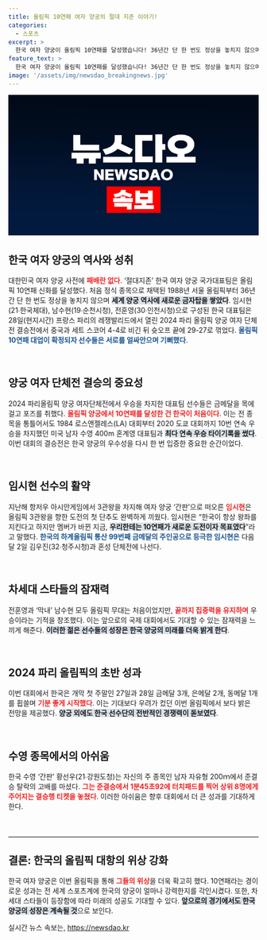```yaml
---
title: 올림픽 10연패 여자 양궁의 절대 지존 이야기!
categories:
  - 스포츠
excerpt: >
  한국 여자 양궁이 올림픽 10연패를 달성했습니다! 36년간 단 한 번도 정상을 놓치지 않으며 세계 양궁 역사에 새로운 이정표를 세운 이 팀은, 압도적인 실력으로 중국을 꺾고 금빛 기쁨을 맛보았습니다. 임시현의 환상적인 도전은 이제 시작입니다!
feature_text: >
  한국 여자 양궁이 올림픽 10연패를 달성했습니다! 36년간 단 한 번도 정상을 놓치지 않으며 세계 양궁 역사에 새로운 이정표를 세운 이 팀은, 압도적인 실력으로 중국을 꺾고 금빛 기쁨을 맛보았습니다. 임시현의 환상적인 도전은 이제 시작입니다!
image: '/assets/img/newsdao_breakingnews.jpg'
---
```


<p><img src="/assets/img/newsdao_breakingnews.jpg" alt="firstkoreanews 속보" /></p>

<h2 data-ke-size="size26">한국 여자 양궁의 역사와 성취</h2>

<p>대한민국 여자 양궁 사전에 <b><span style="color: #ee2323;">패배란 없다</span></b>. ‘절대지존’ 한국 여자 양궁 국가대표팀은 올림픽 10연패 신화를 달성했다. 처음 정식 종목으로 채택된 1988년 서울 올림픽부터 36년간 단 한 번도 정상을 놓치지 않으며 <b><span style="background-color: #21538527;">세계 양궁 역사에 새로운 금자탑을 쌓았다</span></b>. 임시현(21∙한국체대), 남수현(19∙순천시청), 전훈영(30∙인천시청)으로 구성된 한국 대표팀은 28일(현지시간) 프랑스 파리의 레쟁발리드에서 열린 2024 파리 올림픽 양궁 여자 단체전 결승전에서 중국과 세트 스코어 4-4로 비긴 뒤 슛오프 끝에 29-27로 꺾었다. <b><span style="color: #1a5490;">올림픽 10연패 대업이 확정되자 선수들은 서로를 얼싸안으며 기뻐했다</span></b>.</p>

<p data-ke-size="size16">&nbsp;</p>

<h2 data-ke-size="size26">양궁 여자 단체전 결승의 중요성</h2>

<p>2024 파리올림픽 양궁 여자단체전에서 우승을 차지한 대표팀 선수들은 금메달을 목에 걸고 포즈를 취했다. <b><span style="color: #ee2323;">올림픽 양궁에서 10연패를 달성한 건 한국이 처음이다</span></b>. 이는 전 종목을 통틀어서도 1984 로스앤젤레스(LA) 대회부터 2020 도쿄 대회까지 10번 연속 우승을 차지했던 미국 남자 수영 400m 혼계영 대표팀과 <b><span style="background-color: #21538527;">최다 연속 우승 타이기록을 썼다</span></b>. 이번 대회의 결승전은 한국 양궁의 우수성을 다시 한 번 입증한 중요한 순간이었다. </p>

<p data-ke-size="size16">&nbsp;</p>

<h2 data-ke-size="size26">임시현 선수의 활약</h2>

<p>지난해 항저우 아시안게임에서 3관왕을 차지해 여자 양궁 ‘간판’으로 떠오른 <b><span style="color: #ee2323;">임시현</span></b>은 올림픽 3관왕을 향한 도전의 첫 단추도 완벽하게 끼웠다. 임시현은 “한국이 항상 왕좌를 지킨다고 하지만 멤버가 바뀐 지금, <b><span style="background-color: #21538527;">우리한테는 10연패가 새로운 도전이자 목표였다</span></b>”라고 말했다. <b><span style="color: #1a5490;">한국의 하계올림픽 통산 99번째 금메달의 주인공으로 등극한 임시현은</span></b> 다음 달 2일 김우진(32∙청주시청)과 혼성 단체전에 나선다.</p>

<p data-ke-size="size16">&nbsp;</p>

<h2 data-ke-size="size26">차세대 스타들의 잠재력</h2>

<p>전훈영과 ‘막내’ 남수현 모두 올림픽 무대는 처음이었지만, <b><span style="color: #ee2323;">끝까지 집중력을 유지하며</span></b> 우승이라는 기적을 창조했다. 이는 앞으로의 국제 대회에서도 기대할 수 있는 잠재력을 느끼게 해준다. <b><span style="background-color: #21538527;">이러한 젊은 선수들의 성장은 한국 양궁의 미래를 더욱 밝게 한다</span></b>.</p>

<p data-ke-size="size16">&nbsp;</p>

<h2 data-ke-size="size26">2024 파리 올림픽의 초반 성과</h2>

<p>이번 대회에서 한국은 개막 첫 주말인 27일과 28일 금메달 3개, 은메달 2개, 동메달 1개를 휩쓸며 <b><span style="color: #ee2323;">기분 좋게 시작했다</span></b>. 이는 기대보다 우려가 컸던 이번 올림픽에서 보다 밝은 전망을 제공했다. <b><span style="background-color: #21538527;">양궁 외에도 한국 선수단의 전반적인 경쟁력이 돋보였다</span></b>.</p>

<p data-ke-size="size16">&nbsp;</p>

<h2 data-ke-size="size26">수영 종목에서의 아쉬움</h2>

<p>한국 수영 ‘간판’ 황선우(21∙강원도청)는 자신의 주 종목인 남자 자유형 200ｍ에서 준결승 탈락의 고배를 마셨다. <b><span style="color: #ee2323;">그는 준결승에서 1분45초92에 터치패드를 찍어 상위 8명에게 주어지는 결승행 티켓을 놓쳤다</span></b>. 이러한 아쉬움은 향후 대회에서 더 큰 성과를 기대하게 한다. </p>

<p data-ke-size="size16">&nbsp;</p>

<hr style="height: 1px; border: 0; border-top: 1px solid #ccc; margin: 20px 0;" />

<h2 data-ke-size="size26">결론: 한국의 올림픽 대항의 위상 강화</h2>

<p>한국 여자 양궁은 이번 올림픽을 통해 <b><span style="color: #ee2323;">그들의 위상</span></b>을 더욱 확고히 했다. 10연패라는 경이로운 성과는 전 세계 스포츠계에 한국의 양궁이 얼마나 강력한지를 각인시켰다. 또한, 차세대 스타들이 등장함에 따라 미래의 성공도 기대할 수 있다. <b><span style="background-color: #21538527;">앞으로의 경기에서도 한국 양궁의 성장은 계속될 것</span></b>으로 보인다. </p>
실시간 뉴스 속보는, <a href="https://newsdao.kr" rel="dofollow">https://newsdao.kr</a>


